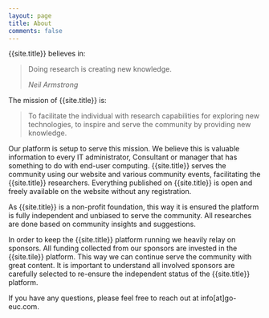 ```yaml
---
layout: page
title: About
comments: false
---
```

{{site.title}} believes in: 

> Doing research is creating new knowledge.
>
> <i>Neil Armstrong</i>

The mission of {{site.title}} is:

> To facilitate the individual with research capabilities for exploring new technologies, to inspire and serve the community by providing new knowledge.

Our platform is setup to serve this mission. We believe this is valuable information to every IT administrator, Consultant or manager that has something to do with end-user computing. {{site.title}} serves the community using our website and various community events, facilitating the {{site.title}} researchers. Everything published on {{site.title}} is open and freely available on the website without any registration.

As {{site.title}} is a non-profit foundation, this way it is ensured the platform is fully independent and unbiased to serve the community. All researches are done based on community insights and suggestions.

In order to keep the {{site.title}} platform running we heavily relay on sponsors. All funding collected from our sponsors are invested in the {{site.tile}} platform. This way we can continue serve the community with great content. It is important to understand all involved sponsors are carefully selected to re-ensure the independent status of the {{site.title}} platform.

If you have any questions, please feel free to reach out at info[at]go-euc.com.